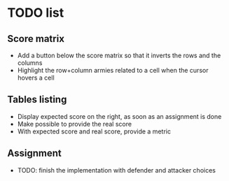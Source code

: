 # TODO list


## Score matrix

- Add a button below the score matrix so that it inverts the rows and the columns
- Highlight the row+column armies related to a cell when the cursor hovers a cell

## Tables listing

- Display expected score on the right, as soon as an assignment is done
- Make possible to provide the real score
- With expected score and real score, provide a metric 

## Assignment

- TODO: finish the implementation with defender and attacker choices
